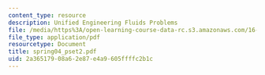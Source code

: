 ```yaml
---
content_type: resource
description: Unified Engineering Fluids Problems
file: /media/https%3A/open-learning-course-data-rc.s3.amazonaws.com/16-01-unified-engineering-i-ii-iii-iv-fall-2005-spring-2006/2a36517908a62e87e4a9605ffffc2b1c_spring04_pset2.pdf
file_type: application/pdf
resourcetype: Document
title: spring04_pset2.pdf
uid: 2a365179-08a6-2e87-e4a9-605ffffc2b1c
---
```

